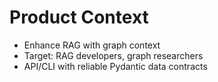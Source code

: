 # Product Context

- Enhance RAG with graph context
- Target: RAG developers, graph researchers
- API/CLI with reliable Pydantic data contracts 